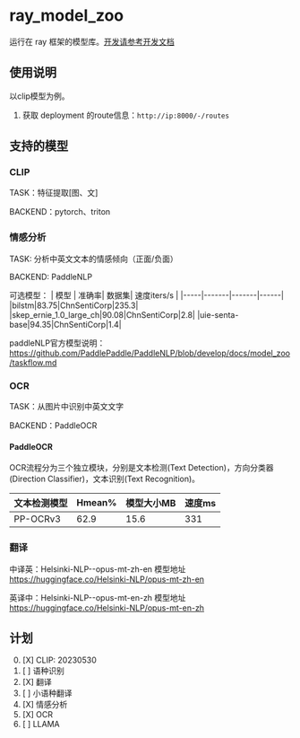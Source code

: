 # ray_model_zoo

运行在 ray 框架的模型库。[开发请参考开发文档](README_dev.md)

## 使用说明

以clip模型为例。

1. 获取 deployment 的route信息：`http://ip:8000/-/routes`

## 支持的模型

### CLIP

TASK：特征提取[图、文]

BACKEND：pytorch、triton

### 情感分析

TASK: 分析中英文文本的情感倾向（正面/负面）

BACKEND: PaddleNLP

可选模型：
| 模型 | 准确率| 数据集| 速度iters/s |
|-----|-------|-------|------|
|bilstm|83.75|ChnSentiCorp|235.3|
|skep_ernie_1.0_large_ch|90.08|ChnSentiCorp|2.8|
|uie-senta-base|94.35|ChnSentiCorp|1.4|

paddleNLP官方模型说明：https://github.com/PaddlePaddle/PaddleNLP/blob/develop/docs/model_zoo/taskflow.md 

### OCR

TASK：从图片中识别中英文文字

BACKEND：PaddleOCR

#### PaddleOCR
OCR流程分为三个独立模块，分别是文本检测(Text Detection)，方向分类器(Direction Classifier)，文本识别(Text Recognition)。

| 文本检测模型 | Hmean%| 模型大小MB|速度ms|
|-----|-------|-------|-------|
|PP-OCRv3|62.9|15.6|331|


### 翻译
中译英：Helsinki-NLP--opus-mt-zh-en
模型地址 https://huggingface.co/Helsinki-NLP/opus-mt-zh-en

英译中：Helsinki-NLP--opus-mt-en-zh
模型地址 https://huggingface.co/Helsinki-NLP/opus-mt-en-zh

## 计划

0. [X] CLIP: 20230530
1. [ ] 语种识别
2. [X] 翻译
3. [ ] 小语种翻译
4. [X] 情感分析
5. [X] OCR
6. [ ] LLAMA